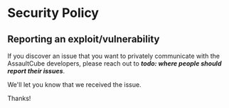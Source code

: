 # Security Policy

## Reporting an exploit/vulnerability

If you discover an issue that you want to privately communicate with the AssaultCube developers, please reach out to _**todo: where people should report their issues**_.

We'll let you know that we received the issue.

Thanks!
